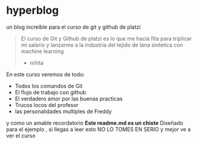 # hyperblog 
un blog increíble para el curso de git y github de platzi
>El curso de Git y Github de platzi es lo que me hacia flta para triplicar mi salario y lanzarme a la industria del tejido de lana sintetica con machine learning
>- niñita

En este curso veremos de todo:

* Todos los comandos de Git
* El flujo de trabajo con github
* El verdadero amor por las buenas practicas
* Trucos locos del profesor
* las personalidades multiples de Freddy

y como un amable recordatorio **Este readme.md es un chiste** Diseñado para el ejemplo , si llegas a leer esto NO LO TOMES EN SERIO y mejor ve a ver el curso
